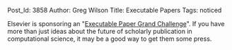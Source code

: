 Post_Id: 3858
Author: Greg Wilson
Title: Executable Papers
Tags: noticed

<p>Elsevier is sponsoring an "<a href="http://www.executablepapers.com/index.html">Executable Paper Grand Challenge</a>".  If you have more than just ideas about the future of scholarly publication in computational science, it may be a good way to get them some press.</p>
